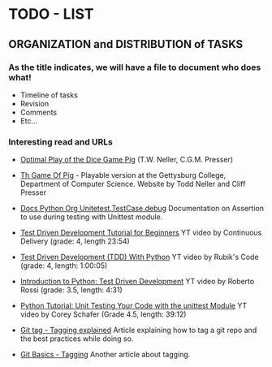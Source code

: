 # TODO - LIST

## ORGANIZATION and DISTRIBUTION of TASKS

### As the title indicates, we will have a file to document who does what!
- Timeline of tasks 
- Revision
- Comments
- Etc...


### Interesting read and URLs
- [Optimal Play of the Dice Game Pig](https://cupola.gettysburg.edu/cgi/viewcontent.cgi?article=1003&context=csfac) (T.W. Neller, C.G.M. Presser)
- [Th Game Of Pig](http://cs.gettysburg.edu/projects/pig/) - Playable version at the Gettysburg College, Department of Computer Science. Website by Todd Neller and Cliff Presser

- [Docs Python Org Unitetest.TestCase.debug](https://docs.python.org/3/library/unittest.html#unittest.TestCase.debug) Documentation on Assertion to use during testing with Unittest module.

- [Test Driven Development Tutorial for Beginners](https://www.youtube.com/watch?v=yfP_v6qCdcs&t=189s) YT video by Continuous Delivery (grade: 4, length 23:54)

- [Test Driven Development (TDD) With Python](https://www.youtube.com/watch?v=Ps3ThtscuCo) YT video by Rubik's Code (grade: 4, length: 1:00:05)

- [Introduction to Python: Test Driven Development](https://www.youtube.com/watch?v=WrgfHZ7kPLE) YT video by Roberto Rossi (grade: 3.5, length: 4:31)

- [Python Tutorial: Unit Testing Your Code with the unittest Module](https://www.youtube.com/watch?v=6tNS--WetLI) YT video by Corey Schafer (Grade 4.5, length: 39:12)

- [Git tag - Tagging explained](https://www.atlassian.com/git/tutorials/inspecting-a-repository/git-tag) Article explaining how to tag a git repo and the best practices while doing so.

- [Git Basics - Tagging](https://git-scm.com/book/en/v2/Git-Basics-Tagging) Another article about tagging.